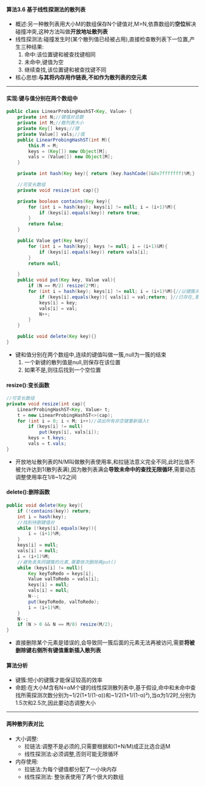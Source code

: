 #### 算法3.6 基于线性探测法的散列表
+ 概述:另一种散列表用大小M的数组保存N个键值对,M>N,依靠数组的**空位**解决碰撞冲突,这种方法叫做**开放地址散列表**
+ 线性探测法:碰撞发生时(某个散列值已经被占用),直接检查散列表下一位置,产生三种结果:
    1. 命中:该位置键和被查找键相同
    2. 未命中,键值为空
    3. 继续查找,该位置键和被查找键不同
+ 核心思想:**与其将内存用作链表,不如作为散列表的空元素**

---

#### 实现:键与值分别在两个数组中
```Java
public class LinearProbingHashST<Key, Value> {
    private int N;//键值对总数
    private int M;//散列表大小
    private Key[] keys;//键
    private Value[] vals;//值
    public LinearProbingHashST(int M){
        this.M = M;
        keys = (Key[]) new Object[M];
        vals = (Value[]) new Object[M];
    }

    private int hash(Key key){ return (key.hashCode()&0x7fffffff)%M;}

    //可变长数组
    private void resize(int cap){}

    private boolean contains(Key key){
        for (int i = hash(key); keys[i] != null; i = (i+1)%M){
            if (keys[i].equals(key)) return true;
        }
        return false;
    }

    public Value get(Key key){
        for (int i = hash(key); keys != null; i = (i+1)&M){
            if (keys[i].equals(key)) return vals[i];
        }
        return null;

    }
    public void put(Key key, Value val){
        if (N == M/2) resize(2*M);
        for (int i = hash(key); keys[i] != null; i = (i+1)%M){//以键簇头开始,找到键簇末尾空元素
            if (keys[i].equals(key)){ vals[i] = val;return; }//已存在,更新
            keys[i] = key;
            vals[i] = val;
            N++;
        }
    }

    public void delete(Key key){}
}
```
+ 键和值分别在两个数组中,连续的键值叫做一簇,null为一簇的结束
    1. 一个新键的散列值是null,则保存在该位置
    2. 如果不是,则往后找到一个空位置

#### resize():变长函数
```Java
//可变长数组
private void resize(int cap){
    LinearProbingHashST<Key, Value> t;
    t = new LinearProbingHashST<>(cap);
    for (int i = 0; i < M; i++)//读出所有非空键重新插入t
        if (keys[i] != null)
            put(keys[i], vals[i]);
        keys = t.keys;
        vals = t.vals;
}
```
+ 开放地址散列表的N/M叫做散列表使用率,和拉链法意义完全不同,此时比值不被允许达到1(散列表满),因为散列表满会**导致未命中的查找无限循环**,需要动态调整使用率在1/8~1/2之间

#### delete():删除函数
```Java
public void delete(Key key){
    if (!contains(key)) return;
    int i = hash(key);
    //找到待删键值对
    while (!keys[i].equals(key)){
        i = (i+1)%M;
    }
    keys[i] = null;
    vals[i] = null;
    i = (i+1)%M;
    //避免丢失同键簇的元素,需要依次删除再put()
    while (keys[i] != null){
        Key keyToRedo = keys[i];
        Value valToRedo = vals[i];
        keys[i] = null;
        vals[i] = null;
        N--;
        put(keyToRedo, valToRedo);
        i = (i+1)%M;
    }
    N--;
    if (N > 0 && N == M/8) resize(M/2);
}
```
+ 直接删除某个元素是错误的,会导致同一簇后面的元素无法再被访问,需要**将被删除键右侧所有键值重新插入散列表**

#### 算法分析
+ 键簇:短小的键簇才能保证较高的效率
+ 命题:在大小M含有N=αM个键的线性探测散列表中,基于假设,命中和未命中查找所需探测次数分别为~1/2(1+1/(1-α))和~1/2(1+1/(1-α)²),当α为1/2时,分别为1.5次和2.5次,因此要动态调整大小

---

#### 两种散列表对比
+ 大小调整:
    + 拉链法:调整不是必须的,只需要根据和(1+N/M)成正比选合适M
    + 线性探测法:必须调整,否则可能无限循环
+ 内存使用:
    + 拉链法:为每个键值都分配了一小块内存
    + 线性探测法: 整张表使用了两个很大的数组
